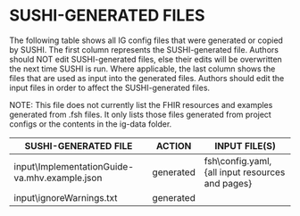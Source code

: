 # SUSHI-GENERATED FILES #

The following table shows all IG config files that were generated or copied by SUSHI.  The first column
represents the SUSHI-generated file. Authors should NOT edit SUSHI-generated files, else their edits will
be overwritten the next time SUSHI is run. Where applicable, the last column shows the files that are used
as input into the generated files. Authors should edit the input files in order to affect the SUSHI-generated
files.

NOTE: This file does not currently list the FHIR resources and examples generated from .fsh files. It only
lists those files generated from project configs or the contents in the ig-data folder.

| SUSHI-GENERATED FILE                          | ACTION    | INPUT FILE(S)                                    |
| --------------------------------------------- | --------- | ------------------------------------------------ |
| input\ImplementationGuide-va.mhv.example.json | generated | fsh\config.yaml, {all input resources and pages} |
| input\ignoreWarnings.txt                      | generated |                                                  |